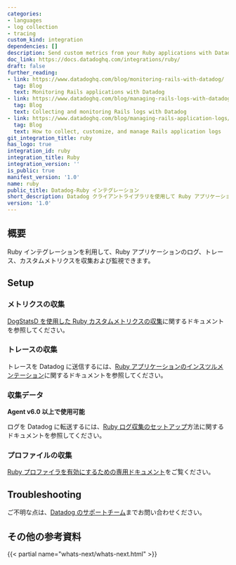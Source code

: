 ```yaml
---
categories:
- languages
- log collection
- tracing
custom_kind: integration
dependencies: []
description: Send custom metrics from your Ruby applications with Datadog client libraries.
doc_link: https://docs.datadoghq.com/integrations/ruby/
draft: false
further_reading:
- link: https://www.datadoghq.com/blog/monitoring-rails-with-datadog/
  tag: Blog
  text: Monitoring Rails applications with Datadog
- link: https://www.datadoghq.com/blog/managing-rails-logs-with-datadog/
  tag: Blog
  text: Collecting and monitoring Rails logs with Datadog
- link: https://www.datadoghq.com/blog/managing-rails-application-logs/
  tag: Blog
  text: How to collect, customize, and manage Rails application logs
git_integration_title: ruby
has_logo: true
integration_id: ruby
integration_title: Ruby
integration_version: ''
is_public: true
manifest_version: '1.0'
name: ruby
public_title: Datadog-Ruby インテグレーション
short_description: Datadog クライアントライブラリを使用して Ruby アプリケーションからカスタムメトリクスを送信。
version: '1.0'
---
```


<!--  SOURCED FROM https://github.com/DataDog/dogweb -->
## 概要

Ruby インテグレーションを利用して、Ruby アプリケーションのログ、トレース、カスタムメトリクスを収集および監視できます。

## Setup

### メトリクスの収集

[DogStatsD を使用した Ruby カスタムメトリクスの収集][1]に関するドキュメントを参照してください。

### トレースの収集

トレースを Datadog に送信するには、[Ruby アプリケーションのインスツルメンテーション][2]に関するドキュメントを参照してください。

### 収集データ

**Agent v6.0 以上で使用可能**

ログを Datadog に転送するには、[Ruby ログ収集のセットアップ][3]方法に関するドキュメントを参照してください。

### プロファイルの収集

[Ruby プロファイラを有効にするための専用ドキュメント][4]をご覧ください。

## Troubleshooting

ご不明な点は、[Datadog のサポートチーム][5]までお問い合わせください。

## その他の参考資料

{{< partial name="whats-next/whats-next.html" >}}

[1]: https://docs.datadoghq.com/ja/developers/dogstatsd/?tab=ruby
[2]: https://docs.datadoghq.com/ja/tracing/setup/ruby/
[3]: https://docs.datadoghq.com/ja/logs/log_collection/ruby/
[4]: https://docs.datadoghq.com/ja/profiler/enabling/ruby/
[5]: https://docs.datadoghq.com/ja/help/